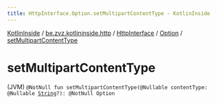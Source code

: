 ```yaml
---
title: HttpInterface.Option.setMultipartContentType - KotlinInside
---
```


[KotlinInside](../../../index.html) / [be.zvz.kotlininside.http](../../index.html) / [HttpInterface](../index.html) / [Option](index.html) / [setMultipartContentType](./set-multipart-content-type.html)

# setMultipartContentType

(JVM) `@NotNull fun setMultipartContentType(@Nullable contentType: @Nullable `[`String`](https://kotlinlang.org/api/latest/jvm/stdlib/kotlin/-string/index.html)`?): @NotNull Option`
